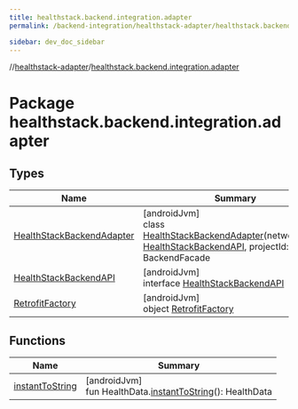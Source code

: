 ```yaml
---
title: healthstack.backend.integration.adapter
permalink: /backend-integration/healthstack-adapter/healthstack.backend.integration.adapter/index.html

sidebar: dev_doc_sidebar
---
```

//[healthstack-adapter](../../index.html)/[healthstack.backend.integration.adapter](index.html)



# Package healthstack.backend.integration.adapter



## Types


| Name | Summary |
|---|---|
| [HealthStackBackendAdapter](-health-stack-backend-adapter/index.html) | [androidJvm]<br>class [HealthStackBackendAdapter](-health-stack-backend-adapter/index.html)(networkClient: [HealthStackBackendAPI](-health-stack-backend-a-p-i/index.html), projectId: [String](https://kotlinlang.org/api/latest/jvm/stdlib/kotlin/-string/index.html)) : BackendFacade |
| [HealthStackBackendAPI](-health-stack-backend-a-p-i/index.html) | [androidJvm]<br>interface [HealthStackBackendAPI](-health-stack-backend-a-p-i/index.html) |
| [RetrofitFactory](-retrofit-factory/index.html) | [androidJvm]<br>object [RetrofitFactory](-retrofit-factory/index.html) |


## Functions


| Name | Summary |
|---|---|
| [instantToString](instant-to-string.html) | [androidJvm]<br>fun HealthData.[instantToString](instant-to-string.html)(): HealthData |

